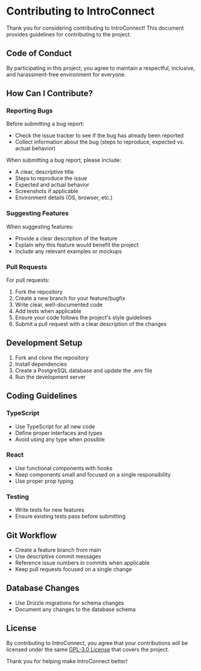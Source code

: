 # Contributing to IntroConnect

Thank you for considering contributing to IntroConnect! This document provides guidelines for contributing to the project.

## Code of Conduct

By participating in this project, you agree to maintain a respectful, inclusive, and harassment-free environment for everyone.

## How Can I Contribute?

### Reporting Bugs

Before submitting a bug report:

- Check the issue tracker to see if the bug has already been reported
- Collect information about the bug (steps to reproduce, expected vs. actual behavior)

When submitting a bug report, please include:

- A clear, descriptive title
- Steps to reproduce the issue
- Expected and actual behavior
- Screenshots if applicable
- Environment details (OS, browser, etc.)

### Suggesting Features

When suggesting features:

- Provide a clear description of the feature
- Explain why this feature would benefit the project
- Include any relevant examples or mockups

### Pull Requests

For pull requests:

1. Fork the repository
2. Create a new branch for your feature/bugfix
3. Write clear, well-documented code
4. Add tests when applicable
5. Ensure your code follows the project's style guidelines
6. Submit a pull request with a clear description of the changes

## Development Setup

1. Fork and clone the repository
2. Install dependencies
3. Create a PostgreSQL database and update the .env file
4. Run the development server

## Coding Guidelines

### TypeScript

- Use TypeScript for all new code
- Define proper interfaces and types
- Avoid using any type when possible

### React

- Use functional components with hooks
- Keep components small and focused on a single responsibility
- Use proper prop typing

### Testing

- Write tests for new features
- Ensure existing tests pass before submitting

## Git Workflow

- Create a feature branch from main
- Use descriptive commit messages
- Reference issue numbers in commits when applicable
- Keep pull requests focused on a single change

## Database Changes

- Use Drizzle migrations for schema changes
- Document any changes to the database schema

## License

By contributing to IntroConnect, you agree that your contributions will be licensed under the same [GPL-3.0 License](LICENSE.md) that covers the project.

Thank you for helping make IntroConnect better!